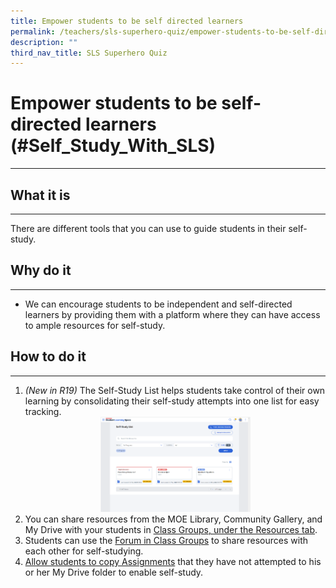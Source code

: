 ```yaml
---
title: Empower students to be self directed learners
permalink: /teachers/sls-superhero-quiz/empower-students-to-be-self-directed-learners/
description: ""
third_nav_title: SLS Superhero Quiz
---
```

<h1 class="page-title">Empower students to be self-directed learners (#Self_Study_With_SLS)</h1>
<hr>

<div>
  <h2>What it is</h2>
  <hr>
  <p>There are different tools that you can use to guide students in their self-study.</p>
  
  <h2>Why do it</h2>
  <hr>
  <ul>
    <li>We can encourage students to be independent and self-directed learners by providing them with a platform where they can have access to ample resources for self-study.</li>
  </ul>

  <h2>How to do it</h2>
  <hr>
  <ol>
    <li><i>(New in R19)</i> The Self-Study List helps students take control of their own learning by consolidating their self-study attempts into one list for easy tracking.</li>
    <div style="text-align:center;">
      <a target="_blank" href="/images/2Teacher/Marcomms/SLS%20Superhero%20Quiz/Empower.png"> <img width="50%" src="/images/2Teacher/Marcomms/SLS%20Superhero%20Quiz/Empower.png"></a>
    </div>
    <li>You can share resources from the MOE Library, Community Gallery, and My Drive with your students in <a target="_blank" href="https://www.learning.moe.edu.sg/sls/students/user-guide/vle/student/ClassGroups/AboutGroupResources.html">Class Groups, under the Resources tab</a>.</li>
    <li>Students can use the <a target="_blank" href="https://www.learning.moe.edu.sg/sls/teachers/user-guide/vle/teacher/ClassGroupManagement/AboutForum.html">Forum in Class Groups</a> to share resources with each other for self-studying.</li>
    <li><a target="_blank" href="https://www.learning.moe.edu.sg/sls/teachers/user-guide/vle/teacher/AssignmentFeedback/CopyAssignment.html">Allow students to copy Assignments</a> that they have not attempted to his or her My Drive folder to enable self-study.</li>
  </ol>
</div>